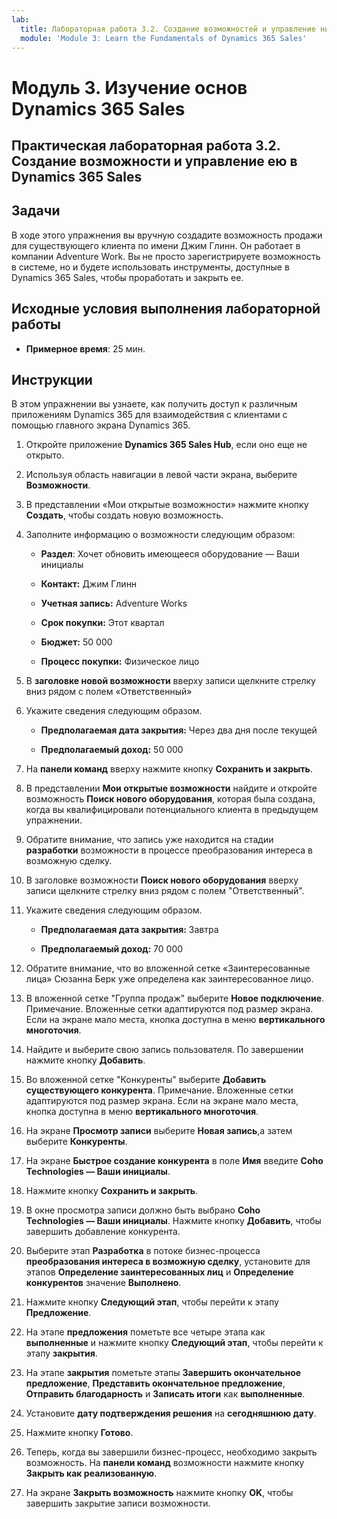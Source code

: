 ```yaml
---
lab:
  title: Лабораторная работа 3.2. Создание возможностей и управление ними в Dynamics 365 Sales
  module: 'Module 3: Learn the Fundamentals of Dynamics 365 Sales'
---
```


<a name="module-3-learn-the-fundamentals-of-dynamics-365-sales"></a>Модуль 3. Изучение основ Dynamics 365 Sales
========================

## <a name="practice-lab-32---create-and-manage-an-opportunity-in-dynamics-365-sales"></a>Практическая лабораторная работа 3.2. Создание возможности и управление ею в Dynamics 365 Sales 

## <a name="objectives"></a>Задачи

В ходе этого упражнения вы вручную создадите возможность продажи для существующего клиента по имени Джим Глинн. Он работает в компании Adventure Work. Вы не просто зарегистрируете возможность в системе, но и будете использовать инструменты, доступные в Dynamics 365 Sales, чтобы проработать и закрыть ее.


## <a name="lab-setup"></a>Исходные условия выполнения лабораторной работы

  - **Примерное время**: 25 мин.

## <a name="instructions"></a>Инструкции

В этом упражнении вы узнаете, как получить доступ к различным приложениям Dynamics 365 для взаимодействия с клиентами с помощью главного экрана Dynamics 365. 

1. Откройте приложение **Dynamics 365 Sales Hub**, если оно еще не открыто. 

2. Используя область навигации в левой части экрана, выберите **Возможности**. 

3. В представлении «Мои открытые возможности» нажмите кнопку **Создать**, чтобы создать новую возможность.

4. Заполните информацию о возможности следующим образом:

    - **Раздел**: Хочет обновить имеющееся оборудование — Ваши инициалы

    - **Контакт:** Джим Глинн

    - **Учетная запись:** Adventure Works

    - **Срок покупки:** Этот квартал

    - **Бюджет:** 50 000

    - **Процесс покупки:** Физическое лицо

5. В **заголовке новой возможности** вверху записи щелкните стрелку вниз рядом с полем «Ответственный» 

6. Укажите сведения следующим образом.

    - **Предполагаемая дата закрытия:** Через два дня после текущей

    - **Предполагаемый доход:** 50 000

7. На **панели команд** вверху нажмите кнопку **Сохранить и закрыть**. 

8. В представлении **Мои открытые возможности** найдите и откройте возможность **Поиск нового оборудования**, которая была создана, когда вы квалифицировали потенциального клиента в предыдущем упражнении. 

9. Обратите внимание, что запись уже находится на стадии **разработки** возможности в процессе преобразования интереса в возможную сделку. 

10. В заголовке возможности **Поиск нового оборудования** вверху записи щелкните стрелку вниз рядом с полем "Ответственный". 

11. Укажите сведения следующим образом.

    - **Предполагаемая дата закрытия:** Завтра

    - **Предполагаемый доход:** 70 000

12. Обратите внимание, что во вложенной сетке «Заинтересованные лица» Сюзанна Берк уже определена как заинтересованное лицо. 

13. В вложенной сетке "Группа продаж" выберите **Новое подключение**. Примечание. Вложенные сетки адаптируются под размер экрана. Если на экране мало места, кнопка доступна в меню **вертикального многоточия**.

14. Найдите и выберите свою запись пользователя. По завершении нажмите кнопку **Добавить**. 

15. Во вложенной сетке "Конкуренты" выберите **Добавить существующего конкурента**. Примечание. Вложенные сетки адаптируются под размер экрана. Если на экране мало места, кнопка доступна в меню **вертикального многоточия**.

16. На экране **Просмотр записи** выберите **Новая запись**,а затем выберите **Конкуренты**.

17. На экране **Быстрое создание конкурента** в поле **Имя** введите **Coho Technologies — Ваши инициалы**.

18. Нажмите кнопку **Сохранить и закрыть**.

19. В окне просмотра записи должно быть выбрано **Coho Technologies — Ваши инициалы**. Нажмите кнопку **Добавить**, чтобы завершить добавление конкурента. 

20. Выберите этап **Разработка** в потоке бизнес-процесса **преобразования интереса в возможную сделку**, установите для этапов **Определение заинтересованных лиц** и **Определение конкурентов** значение **Выполнено**. 

21. Нажмите кнопку **Следующий этап**, чтобы перейти к этапу **Предложение**.

22. На этапе **предложения** пометьте все четыре этапа как **выполненные** и нажмите кнопку **Следующий этап**, чтобы перейти к этапу **закрытия**. 

23. На этапе **закрытия** пометьте этапы **Завершить окончательное предложение**, **Представить окончательное предложение**, **Отправить благодарность** и **Записать итоги** как **выполненные**. 

24. Установите **дату подтверждения решения** на **сегодняшнюю дату**. 

25. Нажмите кнопку **Готово**. 

26. Теперь, когда вы завершили бизнес-процесс, необходимо закрыть возможность. На **панели команд** возможности нажмите кнопку **Закрыть как реализованную**. 

27. На экране **Закрыть возможность** нажмите кнопку **OK**, чтобы завершить закрытие записи возможности. 
